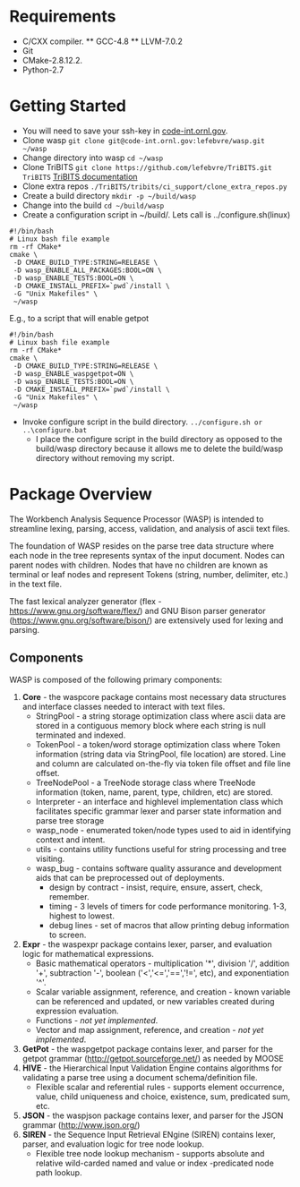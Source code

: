 # Requirements
* C/CXX compiler.
** GCC-4.8
** LLVM-7.0.2
* Git
* CMake-2.8.12.2.
* Python-2.7

# Getting Started
* You will need to save your ssh-key in [code-int.ornl.gov](https://code-int.ornl.gov/profile/keys).
* Clone wasp `git clone git@code-int.ornl.gov:lefebvre/wasp.git ~/wasp`
* Change directory into wasp `cd ~/wasp`
* Clone TriBITS `git clone https://github.com/lefebvre/TriBITS.git TriBITS` [TriBITS documentation](https://tribits.org/doc/TribitsDevelopersGuide.html)
* Clone extra repos `./TriBITS/tribits/ci_support/clone_extra_repos.py`
* Create a build directory `mkdir -p ~/build/wasp`
* Change into the build `cd ~/build/wasp`
* Create a configuration script in ~/build/. Lets call is ../configure.sh(linux)

```
#!/bin/bash
# Linux bash file example
rm -rf CMake*
cmake \
 -D CMAKE_BUILD_TYPE:STRING=RELEASE \
 -D wasp_ENABLE_ALL_PACKAGES:BOOL=ON \
 -D wasp_ENABLE_TESTS:BOOL=ON \
 -D CMAKE_INSTALL_PREFIX=`pwd`/install \
 -G "Unix Makefiles" \
 ~/wasp
```
E.g., to a script that will enable getpot
```
#!/bin/bash
# Linux bash file example
rm -rf CMake*
cmake \
 -D CMAKE_BUILD_TYPE:STRING=RELEASE \
 -D wasp_ENABLE_waspgetpot=ON \
 -D wasp_ENABLE_TESTS:BOOL=ON \
 -D CMAKE_INSTALL_PREFIX=`pwd`/install \
 -G "Unix Makefiles" \
 ~/wasp
```

* Invoke configure script in the build directory.
`../configure.sh or ..\configure.bat`
  * I place the configure script in the build directory as opposed to the build/wasp directory because it allows me to delete the build/wasp
directory without removing my script.



# Package Overview 
The Workbench Analysis Sequence Processor (WASP) is intended to streamline lexing, parsing, access, validation, and analysis of ascii text files.

The foundation of WASP resides on the parse tree data structure where each node in the tree represents syntax of the input document. Nodes can parent nodes with children. 
Nodes that have no children are known as terminal or leaf nodes and represent Tokens (string, number, delimiter, etc.) in the text file.

The fast lexical analyzer generator (flex - https://www.gnu.org/software/flex/) and GNU Bison parser generator (https://www.gnu.org/software/bison/) are extensively used for lexing and parsing.

## Components
WASP is composed of the following primary components:
1. __Core__ - the waspcore package contains most necessary data structures and interface classes needed to interact with text files. 
    * StringPool - a string storage optimization class where ascii data are stored in a contiguous memory block where each string is null terminated and indexed.
    * TokenPool - a token/word storage optimization class where Token information (string data via StringPool, file location) are stored. Line and column are calculated on-the-fly via token file offset and file line offset.
    * TreeNodePool - a TreeNode storage class where TreeNode information (token, name, parent, type, children, etc) are stored. 
    * Interpreter - an interface and highlevel implementation class which facilitates specific grammar lexer and parser state information and parse tree storage
    * wasp_node - enumerated token/node types used to aid in identifying context and intent. 
    * utils - contains utility functions useful for string processing and tree visiting.
    * wasp_bug - contains software quality assurance and development aids that can be preprocessed out of deployments.
        * design by contract - insist, require, ensure, assert, check, remember.
        * timing - 3 levels of timers for code performance monitoring. 1-3, highest to lowest.
        * debug lines - set of macros that allow printing debug information to screen.
2. __Expr__ - the waspexpr package contains lexer, parser, and evaluation logic for mathematical expressions.
    * Basic mathematical operators - multiplication '*', division '/', addition '+', subtraction '-', boolean ('<','<=','==','!=', etc), and exponentiation '\^'.
    * Scalar variable assignment, reference, and creation - known variable can be referenced and updated, or new variables created during expression evaluation.
    * Functions - _not yet implemented_. 
    * Vector and map assignment, reference, and creation - _not yet implemented_.
3. __GetPot__ - the waspgetpot package contains lexer, and parser for the getpot grammar (http://getpot.sourceforge.net/) as needed by MOOSE 
4. __HIVE__ - the Hierarchical Input Validation Engine contains algorithms for validating a parse tree using a document schema/definition file.
    * Flexible scalar and referential rules - supports element occurrence, value, child uniqueness and choice, existence, sum, predicated sum, etc.  
5. __JSON__ - the waspjson package contains lexer, and parser for the JSON grammar (http://www.json.org/) 
6. __SIREN__ - the Sequence Input Retrieval ENgine (SIREN) contains lexer, parser, and evaluation logic for tree node lookup.
    * Flexible tree node lookup mechanism - supports absolute and relative wild-carded named and value or index -predicated node path lookup.

